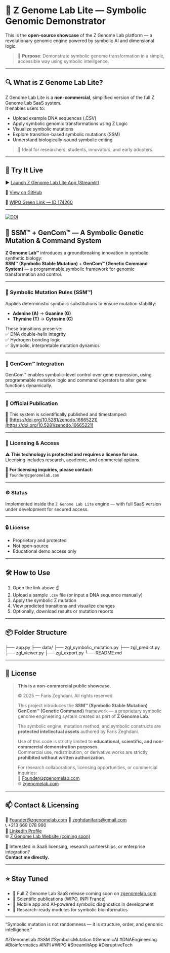 # 🧬 Z Genome Lab Lite — Symbolic Genomic Demonstrator

This is the **open-source showcase** of the Z Genome Lab platform — a revolutionary genomic engine powered by symbolic AI and dimensional logic.

> 🎯 **Purpose**: Demonstrate symbolic genome transformation in a simple, accessible way using symbolic intelligence.

---

## 🔍 What is Z Genome Lab Lite?

Z Genome Lab Lite is a **non-commercial**, simplified version of the full Z Genome Lab SaaS system.  
It enables users to:
- Upload example DNA sequences (.CSV)
- Apply symbolic genomic transformations using Z Logic
- Visualize symbolic mutations
- Explore transition-based symbolic mutations (SSM)
- Understand biologically-sound symbolic editing

> 🧪 Ideal for researchers, students, innovators, and early adopters.

---

## 🚀 Try It Live

▶️ [Launch Z Genome Lab Lite App (Streamlit)](https://z-genome-lab-lite.streamlit.app)

📂 [View on GitHub](https://github.com/ZeghdaniFaris/Z-Genome-Lab)

🌱 [WIPO Green Link — ID 174260](https://wipogreen.wipo.int/wipogreen-database/articles/174260)

---

[![DOI](https://zenodo.org/badge/DOI/10.5281/zenodo.16665221.svg)](https://doi.org/10.5281/zenodo.16665221)

## 🧬 SSM™ + GenCom™ — A Symbolic Genetic Mutation & Command System

**Z Genome Lab™** introduces a groundbreaking innovation in symbolic synthetic biology:  
**SSM™ (Symbolic Stable Mutation)** + **GenCom™ (Genetic Command System)** — a programmable symbolic framework for genomic transformation and control.

---

### 🔬 Symbolic Mutation Rules (SSM™)
Applies deterministic symbolic substitutions to ensure mutation stability:

- **Adenine (A)** → **Guanine (G)**  
- **Thymine (T)** → **Cytosine (C)**

These transitions preserve:  
✅ DNA double-helix integrity  
✅ Hydrogen bonding logic  
✅ Symbolic, interpretable mutation dynamics

---

### 🧠 GenCom™ Integration  
GenCom™ enables symbolic-level control over gene expression, using programmable mutation logic and command operators to alter gene functions dynamically.

---

### 📄 Official Publication  
🧬 This system is scientifically published and timestamped:  
🔗 [https://doi.org/10.5281/zenodo.16665221](https://doi.org/10.5281/zenodo.16665221)

---

### 📜 Licensing & Access

⚠️ **This technology is protected and requires a license for use.**  
Licensing includes research, academic, and commercial options.

📌 **For licensing inquiries, please contact:**  
📧 `founder@zgenomelab.com`

---

### ⚙️ Status  
Implemented inside the `Z Genome Lab Lite` engine — with full SaaS version under development for secured access.

---

### 🔒 License  
- Proprietary and protected  
- Not open-source  
- Educational demo access only

---

## 🛠️ How to Use

1. Open the link above ☝️  
2. Upload a sample `.csv` file (or input a DNA sequence manually)  
3. Apply the symbolic Z mutation  
4. View predicted transitions and visualize changes  
5. Optionally, download results or mutation reports

---

## 📦 Folder Structure

├── app.py ├── data/ ├── zgl_symbolic_mutation.py ├── zgl_predict.py ├── zgl_viewer.py ├── zgl_export.py └── README.md

---

## 📄 License

> **This is a non-commercial public showcase.**  
>  
> © 2025 — Faris Zeghdani. All rights reserved.  
>  
> This project introduces the **SSM™ (Symbolic Stable Mutation)** **GenCom™ (Genetic Command)** framework — a proprietary symbolic genome engineering system created as part of **Z Genome Lab**.  
>  
> The symbolic engine, mutation method, and symbolic constructs are **protected intellectual assets** authored by Faris Zeghdani.  
>  
> Use of this code is strictly limited to **educational, scientific, and non-commercial demonstration purposes**.  
> Commercial use, redistribution, or derivative works are strictly **prohibited without written authorization**.  
>  
> For research collaborations, licensing opportunities, or commercial inquiries:  
> 📩 Founder@zgenomelab.com  
> 🌐 [zgenomelab.com](https://zgenomelab.com)
---

## 📫 Contact & Licensing

📩 Founder@zgenomelab.com
📧 zeghdanifaris@gmail.com  
📞 +213 669 078 990  
🔗 [LinkedIn Profile](https://www.linkedin.com/in/zeghdanifaris/)  
🌐 [Z Genome Lab Website (coming soon)](https://zgenomelab.com)

💼 Interested in SaaS licensing, research partnerships, or enterprise integration?  
**Contact me directly.**

---

## ⭐ Stay Tuned

- 🚀 Full Z Genome Lab SaaS release coming soon on [zgenomelab.com](https://zgenomelab.com)  
- 📜 Scientific publications (WIPO, INPI France)  
- 📱 Mobile app and AI-powered symbolic diagnostics in development  
- 🔬 Research-ready modules for symbolic bioinformatics

---

“Symbolic mutation is not randomness — it is structure, order, and genomic intelligence.”

#ZGenomeLab #SSM #SymbolicMutation #GenomicAI #DNAEngineering #Bioinformatics #INPI #WIPO #StreamlitApp #DisruptiveTech
